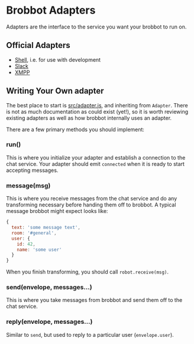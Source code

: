 # Brobbot Adapters

Adapters are the interface to the service you want your brobbot to run on.

## Official Adapters

* [Shell](adapters/shell.md), i.e. for use with development
* [Slack](https://npmjs.org/package/brobbot-slack)
* [XMPP](https://npmjs.org/package/brobbot-xmpp)

## Writing Your Own adapter

The best place to start is [src/adapter.js](../src/adapter.js), and inheriting from `Adapter`.
There is not as much documentation as could exist (yet!), so it is worth
reviewing existing adapters as well as how brobbot internally uses an adapter.

There are a few primary methods you should implement:

### run()

This is where you initialize your adapter and establish a connection to the chat service. Your adapter should emit `connected` when it is ready to start accepting messages.

### message(msg)

This is where you receive messages from the chat service and do any transforming necessary before handing them off to brobbot. A typical message brobbot might expect looks like:

```javascript
{
  text: 'some message text',
  room: '#general',
  user: {
    id: 42,
    name: 'some user'
  }
}
```

When you finish transforming, you should call `robot.receive(msg)`.

### send(envelope, messages...)

This is where you take messages from brobbot and send them off to the chat service.

### reply(envelope, messages...)

Similar to `send`, but used to reply to a particular user (`envelope.user`).
